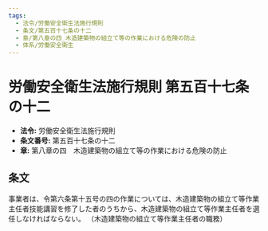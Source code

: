 ```yaml
---
tags:
  - 法令/労働安全衛生法施行規則
  - 条文/第五百十七条の十二
  - 章/第八章の四_木造建築物の組立て等の作業における危険の防止
  - 体系/労働安全衛生
---
```

# 労働安全衛生法施行規則 第五百十七条の十二

- **法令:** 労働安全衛生法施行規則
- **条文番号:** 第五百十七条の十二
- **章:** 第八章の四　木造建築物の組立て等の作業における危険の防止

## 条文
事業者は、令第六条第十五号の四の作業については、木造建築物の組立て等作業主任者技能講習を修了した者のうちから、木造建築物の組立て等作業主任者を選任しなければならない。
（木造建築物の組立て等作業主任者の職務）

